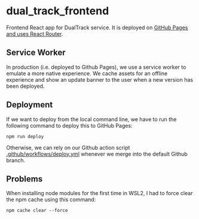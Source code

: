 # dual_track_frontend
Frontend React app for DualTrack service. It is deployed on [GitHub Pages and uses React Router](https://www.freecodecamp.org/news/deploy-a-react-app-to-github-pages/).

## Service Worker
In production (i.e. deployed to Github Pages), we use a service worker to emulate a more native experience. We cache assets for an offline experience and show an update banner to the user when a new version has been deployed.

## Deployment
If we want to deploy from the local command line, we have to run the following command to deploy this to GitHub Pages:

```
npm run deploy
```

Otherwise, we can rely on our Github action script [.github/workflows/deploy.yml](.github/workflows/deploy.yml) whenever we merge into the default Github branch.

## Problems
When installing node modules for the first time in WSL2, I had to force clear the npm cache using this command:

```
npm cache clear --force
```